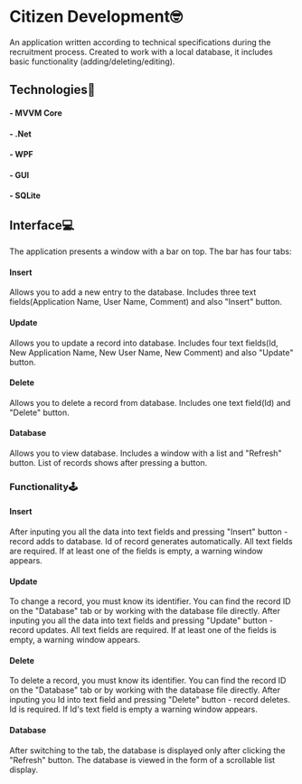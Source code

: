 # Citizen Development🤓

An application written according to technical specifications during the recruitment process. 
Created to work with a local database, it includes basic functionality (adding/deleting/editing).

## Technologies🔧

#### - MVVM Core
#### - .Net
#### - WPF
#### - GUI
#### - SQLite

## Interface💻

The application presents a window with a bar on top. The bar has four tabs:

#### Insert
Allows you to add a new entry to the database. 
Includes three text fields(Application Name, User Name, Comment) and also "Insert" button.

#### Update
Allows you to update a record into database. 
Includes four text fields(Id, New Application Name, New User Name, New Comment) and also "Update" button.

#### Delete
Allows you to delete a record from database. 
Includes one text field(Id) and "Delete" button.

#### Database
Allows you to view database. Includes a window with a list and "Refresh" button. 
List of records shows after pressing a button.


### Functionality🕹

#### Insert
After inputing you all the data into text fields and pressing "Insert" button - record adds to database. 
Id of record generates automatically. 
All text fields are required. 
If at least one of the fields is empty, a warning window appears.

#### Update
To change a record, you must know its identifier. 
You can find the record ID on the "Database" tab or by working with the database file directly. 
After inputing you all the data into text fields and pressing "Update" button - record updates. 
All text fields are required. If at least one of the fields is empty, a warning window appears. 

#### Delete
To delete a record, you must know its identifier. 
You can find the record ID on the "Database" tab or by working with the database file directly.
After inputing you Id into text field and pressing "Delete" button - record deletes. 
Id is required. If Id's text field is empty a warning window appears. 

#### Database
After switching to the tab, the database is displayed only after clicking the "Refresh" button. 
The database is viewed in the form of a scrollable list display.

